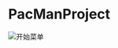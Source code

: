# PacManProject
![开始菜单](https://github.com/NaughtyFishRei/PacManProject/raw/master/ScreenShots/1.mainmenu.PNG)

